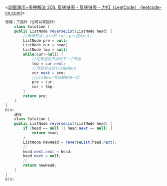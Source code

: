<[动画演示+多种解法 206. 反转链表 - 反转链表 - 力扣（LeetCode） (leetcode-cn.com)](https://leetcode-cn.com/problems/reverse-linked-list/solution/dong-hua-yan-shi-206-fan-zhuan-lian-biao-by-user74/)>

```java
思路：三指针（也可以双指针）
    class Solution {
	public ListNode reverseList(ListNode head) {
		//申请节点，pre和 cur，pre指向null
		ListNode pre = null;
		ListNode cur = head;
		ListNode tmp = null;
		while(cur!=null) {
			//记录当前节点的下一个节点
			tmp = cur.next;
			//然后将当前节点指向pre
			cur.next = pre;
			//pre和cur节点都前进一位
			pre = cur;
			cur = tmp;
		}
		return pre;
	}
}
O(n)
    递归
    class Solution {
    public ListNode reverseList(ListNode head) {
        if (head == null || head.next == null) {
            return head;
        }
        ListNode newHead = reverseList(head.next);
        //
        head.next.next = head;
        head.next = null;
        //
        return newHead;
    }
}
O(n)
```


